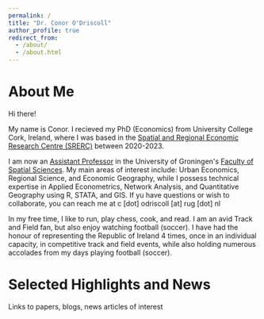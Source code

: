 ```yaml
---
permalink: /
title: "Dr. Conor O'Driscoll"
author_profile: true
redirect_from: 
  - /about/
  - /about.html
---
```


About Me
======
Hi there!

My name is Conor. I recieved my PhD (Economics) from University College Cork, Ireland, where I was based in the [Spatial and Regional Economic Research Centre (SRERC)](https://www.ucc.ie/en/srerc/) between 2020-2023.

I am now an [Assistant Professor](https://www.rug.nl/staff/c.odriscoll/?lang=en) in the University of Groningen's [Faculty of Spatial Sciences](https://www.rug.nl/frw/?lang=en). My main areas of interest include: Urban Economics, Regional Science, and Economic Geography, while I possess technical expertise in Applied Econometrics, Network Analysis, and Quantitative Geography using R, STATA, and GIS. If yu have questions or wish to collaborate, you can reach me at c [dot] odriscoll [at] rug [dot] nl

In my free time, I like to run, play chess, cook, and read. I am an avid Track and Field fan, but also enjoy watching football (soccer). I have had the honour of representing the Republic of Ireland 4 times, once in an individual capacity, in competitive track and field events, while also holding numerous accolades from my days playing football (soccer). 

Selected Highlights and News
======
Links to papers, blogs, news articles of interest





